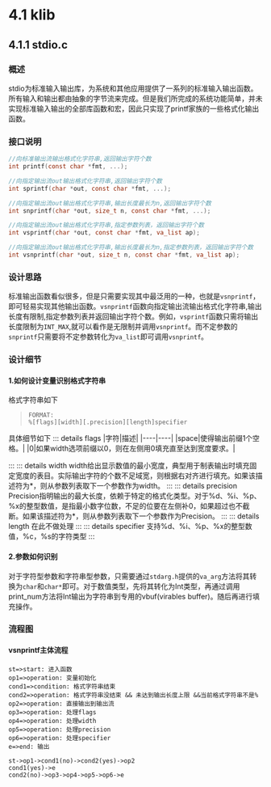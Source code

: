 # 4.1 klib
## 4.1.1 stdio.c
### 概述
  stdio为标准输入输出库，为系统和其他应用提供了一系列的标准输入输出函数。所有输入和输出都由抽象的字节流来完成。但是我们所完成的系统功能简单，并未实现标准输入输出的全部库函数和宏，因此只实现了printf家族的一些格式化输出函数。

### 接口说明
```c
//向标准输出流输出格式化字符串,返回输出字符个数
int printf(const char *fmt, ...);

//向指定输出流out输出格式化字符串,返回输出字符个数
int sprintf(char *out, const char *fmt, ...);

//向指定输出流out输出格式化字符串,输出长度最长为n,返回输出字符个数
int snprintf(char *out, size_t n, const char *fmt, ...);

//向指定输出流out输出格式化字符串,指定参数列表，返回输出字符个数
int vsprintf(char *out, const char *fmt, va_list ap); 

//向指定输出流out输出格式化字符串,输出长度最长为n,指定参数列表，返回输出字符个数
int vsnprintf(char *out, size_t n, const char *fmt, va_list ap);

```

### 设计思路
标准输出函数看似很多，但是只需要实现其中最泛用的一种，也就是``vsnprintf``，即可轻易实现其他输出函数。``vsnprintf``函数向指定输出流输出格式化字符串,输出长度有限制,指定参数列表并返回输出字符个数。例如，``vsprintf``函数只需将输出长度限制为``INT_MAX``,就可以看作是无限制并调用``vsnprintf``。而不定参数的``snprintf``只需要将不定参数转化为``va_list``即可调用``vsnprintf``。

### 设计细节
#### 1.如何设计变量识别格式字符串
格式字符串如下
>     FORMAT:
>     %[flags][width][.precision][length]specifier
具体细节如下
::: details flags
|字符|描述|
|----|----|
|space|使得输出前缀1个空格。|
|0|如果width选项前缀以0，则在左侧用0填充直至达到宽度要求。|

:::
::: details width
width给出显示数值的最小宽度，典型用于制表输出时填充固定宽度的表目。实际输出字符的个数不足域宽，则根据右对齐进行填充。如果该描述符为*，则从参数列表取下一个参数作为width。
:::
::: details precision
Precision指明输出的最大长度，依赖于特定的格式化类型。对于%d、%i、%p、%x的整型数值，是指最小数字位数，不足的位要在左侧补0，如果超过也不截断。如果该描述符为*，则从参数列表取下一个参数作为Precision。
:::
::: details length
在此不做处理
:::
::: details specifier
支持%d、%i、%p、%x的整型数值，%c，%s的字符类型
:::
#### 2.参数如何识别
对于字符型参数和字符串型参数，只需要通过``stdarg.h``提供的``va_arg``方法将其转换为``char``和``char*``即可。对于数值类型，先将其转化为Int类型，再通过调用print_num方法将Int输出为字符串到专用的vbuf(virables buffer)。随后再进行填充操作。

### 流程图
#### vsnprintf主体流程
```flow
st=>start: 进入函数
op1=>operation: 变量初始化
cond1=>condition: 格式字符串结束
cond2=>operation: 格式字符串没结束 && 未达到输出长度上限 &&当前格式字符串不是%
op2=>operation: 直接输出到输出流
op3=>operation: 处理flags
op4=>operation: 处理width
op5=>operation: 处理precision
op6=>operation: 处理specifier
e=>end: 输出

st->op1->cond1(no)->cond2(yes)->op2
cond1(yes)->e
cond2(no)->op3->op4->op5->op6->e
```
